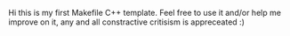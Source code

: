 Hi this is my first Makefile C++ template. Feel free to use it and/or help me improve on it, any and all constractive critisism is appreceated :) 
